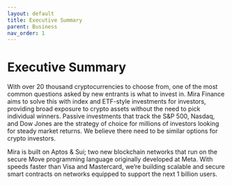 ```yaml
---
layout: default
title: Executive Summary
parent: Business
nav_order: 1
---
```


# Executive Summary
With over 20 thousand cryptocurrencies to choose from, one of the most common questions asked by new entrants is what to invest in. Mira Finance aims to solve this with index and ETF-style investments for investors, providing broad exposure to crypto assets without the need to pick individual winners. Passive investments that track the S&P 500, Nasdaq, and Dow Jones are the strategy of choice for millions of investors looking for steady market returns. We believe there need to be similar options for crypto investors. 

Mira is built on Aptos & Sui; two new blockchain networks that run on the secure Move programming language originally developed at Meta. With speeds faster than Visa and Mastercard, we’re building scalable and secure smart contracts on networks equipped to support the next 1 billion users. 
